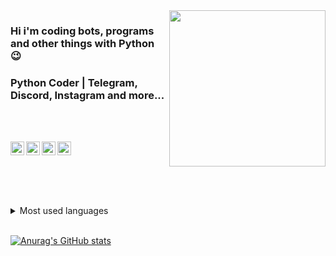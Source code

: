 <img src="https://media.giphy.com/media/wRmOK4J2261gI/giphy.gif?cid=ecf05e476m3lsumj4kpt83eljovdcj9wr2ddkj8rl97p7faw&rid=giphy.gif&ct=g" align="right" width=250>

### Hi i'm coding bots, programs and other things with Python :wink:

### Python Coder | Telegram, Discord, Instagram and more...

<br/>
<br/>

[<img width="22" src="https://unpkg.com/simple-icons@v5/icons/telegram.svg" align="left" />][telegram]
[<img width="22" src="https://unpkg.com/simple-icons@v5/icons/youtube.svg" align="left" />][youtube]
[<img width="22" src="https://unpkg.com/simple-icons@v5/icons/instagram.svg" align="left" />][instagram]
[<img width="22" src="https://unpkg.com/simple-icons@v5/icons/discord.svg" align="left" />][discord]



<br/>
<br/>
<br/>
<br/>
<br/>
<br/>

<details>
<summary>Most used languages</summary>

[![Top Langs](https://github-readme-stats.vercel.app/api/top-langs/?username=gelistirici-user)](https://github.com/anuraghazra/github-readme-stats)
</details>

<br>

[![Anurag's GitHub stats](https://github-readme-stats.vercel.app/api?username=gelistirici-user)](https://github.com/anuraghazra/github-readme-stats)


[youtube]: https://www.youtube.com/channel/UCVep_UDG25uxvO7yqzCP2tw
[telegram]: https://t.me/gelistirici_user
[instagram]: https://instagram.com/r10_gelistirici
[discord]: https://discord.com/invite/wXxb2GfGJq
